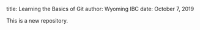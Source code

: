 
title: Learning the Basics of Git
author: Wyoming IBC
date: October 7, 2019

This is a new repository.

